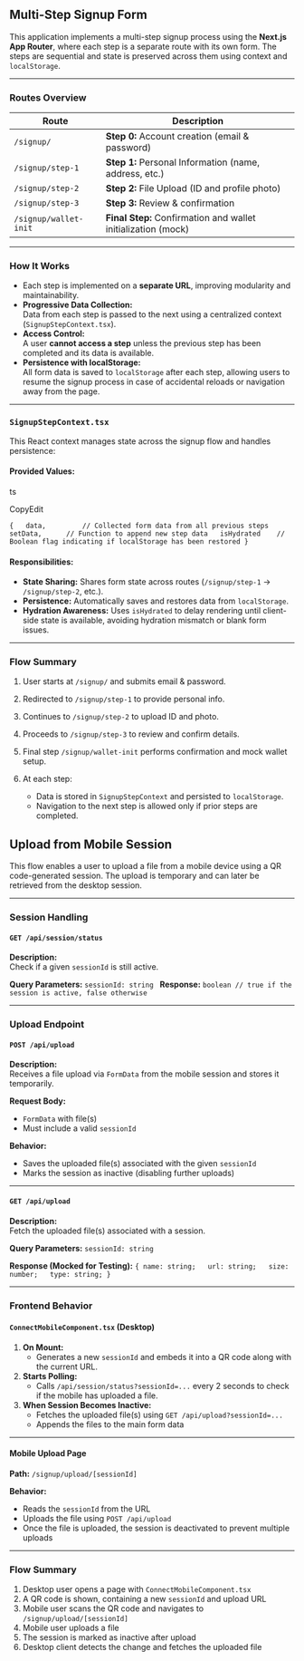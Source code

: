## Multi-Step Signup Form

This application implements a multi-step signup process using the **Next.js App Router**, where each step is a separate route with its own form. The steps are sequential and state is preserved across them using context and `localStorage`.

---

### Routes Overview

| Route                 | Description                                                   |
| --------------------- | ------------------------------------------------------------- |
| `/signup/`            | **Step 0:** Account creation (email & password)               |
| `/signup/step-1`      | **Step 1:** Personal Information (name, address, etc.)        |
| `/signup/step-2`      | **Step 2:** File Upload (ID and profile photo)                |
| `/signup/step-3`      | **Step 3:** Review & confirmation                             |
| `/signup/wallet-init` | **Final Step:** Confirmation and wallet initialization (mock) |

---

### How It Works

- Each step is implemented on a **separate URL**, improving modularity and maintainability.
- **Progressive Data Collection:**  
   Data from each step is passed to the next using a centralized context (`SignupStepContext.tsx`).
- **Access Control:**  
   A user **cannot access a step** unless the previous step has been completed and its data is available.
- **Persistence with localStorage:**  
   All form data is saved to `localStorage` after each step, allowing users to resume the signup process in case of accidental reloads or navigation away from the page.

---

### `SignupStepContext.tsx`

This React context manages state across the signup flow and handles persistence:

#### Provided Values:

ts

CopyEdit

`{   data,         // Collected form data from all previous steps   setData,      // Function to append new step data   isHydrated    // Boolean flag indicating if localStorage has been restored }`

#### Responsibilities:

- **State Sharing:** Shares form state across routes (`/signup/step-1` → `/signup/step-2`, etc.).
- **Persistence:** Automatically saves and restores data from `localStorage`.
- **Hydration Awareness:** Uses `isHydrated` to delay rendering until client-side state is available, avoiding hydration mismatch or blank form issues.

---

### Flow Summary

1. User starts at `/signup/` and submits email & password.
2. Redirected to `/signup/step-1` to provide personal info.
3. Continues to `/signup/step-2` to upload ID and photo.
4. Proceeds to `/signup/step-3` to review and confirm details.
5. Final step `/signup/wallet-init` performs confirmation and mock wallet setup.
6. At each step:

   - Data is stored in `SignupStepContext` and persisted to `localStorage`.
   - Navigation to the next step is allowed only if prior steps are completed.

## Upload from Mobile Session

This flow enables a user to upload a file from a mobile device using a QR code-generated session. The upload is temporary and can later be retrieved from the desktop session.

---

### Session Handling

#### `GET /api/session/status`

**Description:**  
Check if a given `sessionId` is still active.

**Query Parameters:**
`sessionId: string
`
**Response:**
`boolean // true if the session is active, false otherwise`

---

### Upload Endpoint

#### `POST /api/upload`

**Description:**  
Receives a file upload via `FormData` from the mobile session and stores it temporarily.

**Request Body:**

- `FormData` with file(s)
- Must include a valid `sessionId`

**Behavior:**

- Saves the uploaded file(s) associated with the given `sessionId`
- Marks the session as inactive (disabling further uploads)

---

#### `GET /api/upload`

**Description:**  
Fetch the uploaded file(s) associated with a session.

**Query Parameters:**
`sessionId: string`

**Response (Mocked for Testing):**
`{ name: string;   url: string;   size: number;   type: string; }`

---

### Frontend Behavior

#### `ConnectMobileComponent.tsx` (Desktop)

1. **On Mount:**
   - Generates a new `sessionId` and embeds it into a QR code along with the current URL.
2. **Starts Polling:**
   - Calls `/api/session/status?sessionId=...` every 2 seconds to check if the mobile has uploaded a file.
3. **When Session Becomes Inactive:**
   - Fetches the uploaded file(s) using `GET /api/upload?sessionId=...`
   - Appends the files to the main form data

---

#### Mobile Upload Page

**Path:**
`/signup/upload/[sessionId]`

**Behavior:**

- Reads the `sessionId` from the URL
- Uploads the file using `POST /api/upload`
- Once the file is uploaded, the session is deactivated to prevent multiple uploads

---

### Flow Summary

1. Desktop user opens a page with `ConnectMobileComponent.tsx`
2. A QR code is shown, containing a new `sessionId` and upload URL
3. Mobile user scans the QR code and navigates to `/signup/upload/[sessionId]`
4. Mobile user uploads a file
5. The session is marked as inactive after upload
6. Desktop client detects the change and fetches the uploaded file

